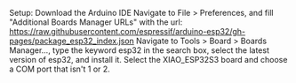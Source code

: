 Setup: 
Download the Arduino IDE
Navigate to File > Preferences, and fill "Additional Boards Manager URLs" with the url: https://raw.githubusercontent.com/espressif/arduino-esp32/gh-pages/package_esp32_index.json
Navigate to Tools > Board > Boards Manager..., type the keyword esp32 in the search box, select the latest version of esp32, and install it.
Select the XIAO_ESP32S3 board and choose a COM port that isn't 1 or 2.
